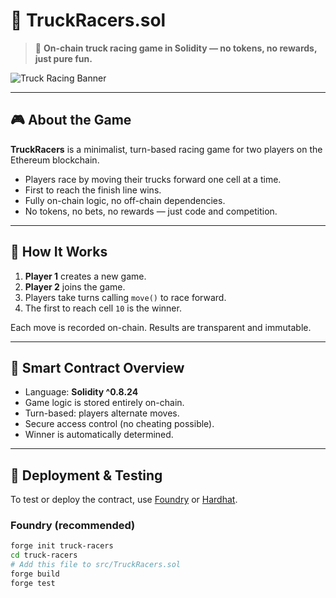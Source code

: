 # 🚚 TruckRacers.sol         
     
> 🏁 **On-chain truck racing game in Solidity — no tokens, no rewards, just pure fun.**     
    
![Truck Racing Banner](https://user-images.githubusercontent.com/your-banner-image.jpg) <!-- можешь заменить или удалить -->       
      
---               
    
## 🎮 About the Game     
     
**TruckRacers** is a minimalist, turn-based racing game for two players on the Ethereum blockchain.   
       
- Players race by moving their trucks forward one cell at a time.    
- First to reach the finish line wins.   
- Fully on-chain logic, no off-chain dependencies.      
- No tokens, no bets, no rewards — just code and competition.   
     
--- 
     
## 🔧 How It Works
    
1. **Player 1** creates a new game.  
2. **Player 2** joins the game.     
3. Players take turns calling `move()` to race forward. 
4. The first to reach cell `10` is the winner.    
 
Each move is recorded on-chain. Results are transparent and immutable.  

---  

## 🧠 Smart Contract Overview

- Language: **Solidity ^0.8.24**
- Game logic is stored entirely on-chain.
- Turn-based: players alternate moves.  
- Secure access control (no cheating possible).
- Winner is automatically determined.

---

## 🚀 Deployment & Testing

To test or deploy the contract, use [Foundry](https://book.getfoundry.sh/) or [Hardhat](https://hardhat.org/).

### Foundry (recommended)

```bash
forge init truck-racers
cd truck-racers
# Add this file to src/TruckRacers.sol
forge build
forge test
